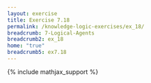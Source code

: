 ```yaml
---
layout: exercise
title: Exercise 7.18
permalink: /knowledge-logic-exercises/ex_18/
breadcrumb: 7-Logical-Agents
breadcrumb2: ex_18
home: "true"
breadcrumb5: ex7.18
---
```


{% include mathjax_support %}


